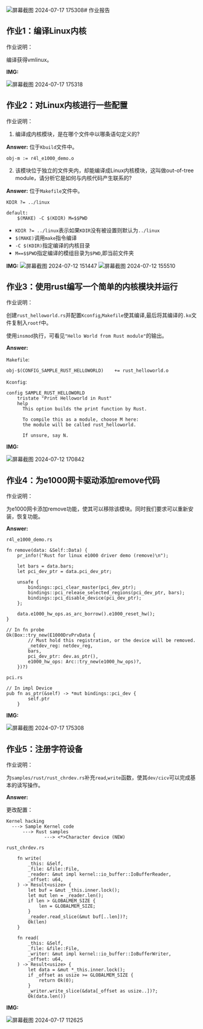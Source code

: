 ![屏幕截图 2024-07-17 175308](https://github.com/user-attachments/assets/83f74cb1-8351-490d-a185-6018bdf16e63)# 作业报告

## 作业1：编译Linux内核

作业说明：

编译获得vmlinux。

**IMG:**

![屏幕截图 2024-07-17 175318](https://github.com/user-attachments/assets/0947c17d-c654-4f35-aa0d-61782e571907)

## 作业2：对Linux内核进行一些配置

作业说明：

1. 编译成内核模块，是在哪个文件中以哪条语句定义的?

**Answer:** 位于`Kbuild`文件中。
```
obj-m := r4l_e1000_demo.o
```

2. 该模块位于独立的文件夹内，却能编译成Linux内核模块，这叫做out-of-tree module，请分析它是如何与内核代码产生联系的?

**Answer:** 位于`Makefile`文件中。
```
KDIR ?= ../linux

default:
	$(MAKE) -C $(KDIR) M=$$PWD
```

- `KDIR ?= ../linux`表示如果`KDIR`没有被设置则默认为`../linux`
- `$(MAKE)`调用`make`指令编译
- `-C $(KDIR)`指定编译的内核目录
- `M==$$PWD`指定编译的模组目录为`$PWD`,即当前文件夹

**IMG:**
![屏幕截图 2024-07-12 151447](https://github.com/user-attachments/assets/e0b3dec8-dbd5-4ad4-b510-efd1988bdf88)
![屏幕截图 2024-07-12 155510](https://github.com/user-attachments/assets/0c97467f-894e-48d2-8a0f-bbdf1715c10c)

## 作业3：使用rust编写一个简单的内核模块并运行

作业说明：

创建`rust_helloworld.rs`并配置`Kconfig`,`Makefile`使其编译,最后将其编译的`.ko`文件复制入`rootf`中。

使用`insmod`执行，可看见`"Hello World from Rust module"`的输出。

**Answer:**

`Makefile`:
```
obj-$(CONFIG_SAMPLE_RUST_HELLOWORLD)	+= rust_helloworld.o
```

`Kconfig`:
```
config SAMPLE_RUST_HELLOWORLD
	tristate "Print Helloworld in Rust"
	help
	  This option builds the print function by Rust.

	  To compile this as a module, choose M here:
	  the module will be called rust_helloworld.

	  If unsure, say N.
```

**IMG:**

![屏幕截图 2024-07-12 170842](https://github.com/user-attachments/assets/aab7c0a2-0147-463a-bd10-1b0c17bf1fa0)

## 作业4：为e1000网卡驱动添加remove代码

作业说明：

为e1000网卡添加remove功能，使其可以移除该模块。同时我们要求可以重新安装，恢复功能。

**Answer:**

`r4l_e1000_demo.rs`

    fn remove(data: &Self::Data) {
        pr_info!("Rust for linux e1000 driver demo (remove)\n");

        let bars = data.bars;
        let pci_dev_ptr = data.pci_dev_ptr;

        unsafe {
            bindings::pci_clear_master(pci_dev_ptr);
            bindings::pci_release_selected_regions(pci_dev_ptr, bars);
            bindings::pci_disable_device(pci_dev_ptr);
        };

        data.e1000_hw_ops.as_arc_borrow().e1000_reset_hw();
    }

	// In fn probe
	Ok(Box::try_new(E1000DrvPrvData {
            // Must hold this registration, or the device will be removed.
            _netdev_reg: netdev_reg,
            bars,
            pci_dev_ptr: dev.as_ptr(),
            e1000_hw_ops: Arc::try_new(e1000_hw_ops)?,
        })?)

`pci.rs`

	// In impl Device
	pub fn as_ptr(&self) -> *mut bindings::pci_dev {
            self.ptr
    	}

**IMG:**

![屏幕截图 2024-07-17 175308](https://github.com/user-attachments/assets/f4902afe-1d2d-4bab-ba7d-af08889e26df)

## 作业5：注册字符设备

作业说明：

为`samples/rust/rust_chrdev.rs`补充`read`,`write`函数，使其`dev/cicv`可以完成基本的读写操作。

**Answer:**

更改配置：

```
Kernel hacking
  ---> Sample Kernel code
      ---> Rust samples
              ---> <*>Character device (NEW)
```

`rust_chrdev.rs`

```
    fn write(
        _this: &Self,
        _file: &file::File,
        _reader: &mut impl kernel::io_buffer::IoBufferReader,
        _offset: u64,
    ) -> Result<usize> {
        let buf = &mut _this.inner.lock();
        let mut len = _reader.len();
        if len > GLOBALMEM_SIZE {
            len = GLOBALMEM_SIZE;
        }
        _reader.read_slice(&mut buf[..len])?;
        Ok(len)
    }

    fn read(
        _this: &Self,
        _file: &file::File,
        _writer: &mut impl kernel::io_buffer::IoBufferWriter,
        _offset: u64,
    ) -> Result<usize> {
        let data = &mut *_this.inner.lock();
        if _offset as usize >= GLOBALMEM_SIZE {
            return Ok(0);
        }
        _writer.write_slice(&data[_offset as usize..])?;
        Ok(data.len())
```

**IMG:**

![屏幕截图 2024-07-17 112625](https://github.com/user-attachments/assets/ff004826-90ff-4264-977a-a1c78703f3b5)








